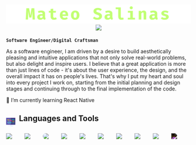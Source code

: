 <img src= 'Contact (4).png'>


<div align='center'>
<img src="https://readme-typing-svg.demolab.com/?lines=Full-stack%20web%20developer;Tech%20Enthusiast;Always%20learning%20new%20things&font=Fira%20Code&center=true&width=440&height=45&color=C1FF72&vCenter=false&pause=1000&size=25" />
</div>


**`Software Engineer/Digital Craftsman`**

As a software engineer, I am driven by a desire to build aesthetically pleasing and intuitive applications that not only solve real-world problems, but also delight and inspire users. I believe that a great application is more than just lines of code - it's about the user experience, the design, and the overall impact it has on people's lives. That's why I put my heart and soul into every project I work on, starting from the initial planning and design stages and continuing through to the final implementation of the code.

🌱 I’m currently learning React Native

<div style="display: inline">
<img align="left" width="25px" style="padding-right:10px; padding-top:10px" src="coding.png"> 

##  Languages and Tools
</div>



<img align="left" width="40px" style="padding-right:10px; margin-top:10px;" src="https://cdn.jsdelivr.net/gh/devicons/devicon/icons/html5/html5-original.svg" />

<img align="left" width="40px" style="padding-right:10px; margin-top:10px;"  src="https://cdn.jsdelivr.net/gh/devicons/devicon/icons/css3/css3-original.svg" />

<img align="left" width="40px" style="margin-right:10px; margin-top:10px; border-radius:10px" src="https://cdn.jsdelivr.net/gh/devicons/devicon/icons/javascript/javascript-original.svg" />
<img align="left" width="40px" style="padding-right:10px; margin-top:10px;" src="https://cdn.jsdelivr.net/gh/devicons/devicon/icons/react/react-original.svg" />
<img align="left" width="40px" style="padding-right:10px; margin-top:10px;" src="https://cdn.jsdelivr.net/gh/devicons/devicon/icons/mongodb/mongodb-original.svg" />

<img align="left" width="40px" style="padding-right:10px; margin-top:10px;" src="https://cdn.jsdelivr.net/gh/devicons/devicon/icons/nodejs/nodejs-original.svg" />
<img align="left" width="40px" style="padding-right:10px; margin-top:10px;" src="https://cdn.jsdelivr.net/gh/devicons/devicon/icons/tailwindcss/tailwindcss-plain.svg" />
<img align="left" width="40px" style="padding-right:10px; margin-top:10px;" src="https://cdn.jsdelivr.net/gh/devicons/devicon/icons/git/git-original.svg" />

<img align="left" width="40px" style="padding-right:10px; margin-top:10px;" src="https://cdn.jsdelivr.net/gh/devicons/devicon/icons/vscode/vscode-original.svg" />
<img align="left" width="40px" style="padding-right:10px; margin-top:10px; filter: invert(1)" src="https://cdn.jsdelivr.net/gh/devicons/devicon/icons/express/express-original.svg" />

<br/>



<!-- - 🔭 I’m currently working on ...
- 🌱 I’m currently learning ...
- 👯 I’m looking to collaborate on ...
- 🤔 I’m looking for help with ...
- 💬 Ask me about ...
- 📫 How to reach me: ...
- 😄 Pronouns: ...
- ⚡ Fun fact: ...
--> 
